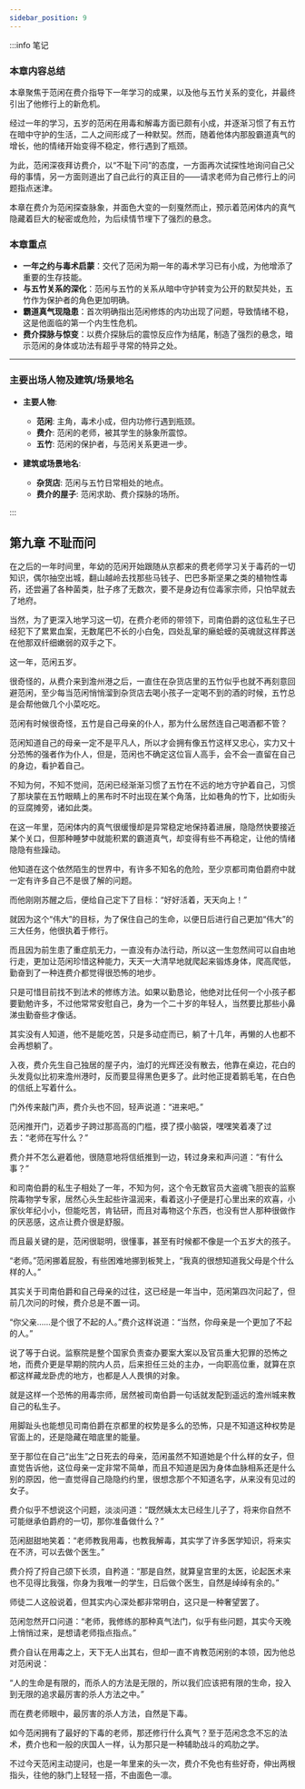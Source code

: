 ```yaml
---
sidebar_position: 9
---
```


:::info 笔记

### 本章内容总结

本章聚焦于范闲在费介指导下一年学习的成果，以及他与五竹关系的变化，并最终引出了他修行上的新危机。

经过一年的学习，五岁的范闲在用毒和解毒方面已颇有小成，并逐渐习惯了有五竹在暗中守护的生活，二人之间形成了一种默契。然而，随着他体内那股霸道真气的增长，他的情绪开始变得不稳定，修行遇到了瓶颈。

为此，范闲深夜拜访费介，以“不耻下问”的态度，一方面再次试探性地询问自己父母的事情，另一方面则道出了自己此行的真正目的——请求老师为自己修行上的问题指点迷津。

本章在费介为范闲探查脉象，并面色大变的一刻戛然而止，预示着范闲体内的真气隐藏着巨大的秘密或危险，为后续情节埋下了强烈的悬念。

### 本章重点

*   **一年之约与毒术启蒙**：交代了范闲为期一年的毒术学习已有小成，为他增添了重要的生存技能。
*   **与五竹关系的深化**：范闲与五竹的关系从暗中守护转变为公开的默契共处，五竹作为保护者的角色更加明确。
*   **霸道真气现隐患**：首次明确指出范闲修炼的内功出现了问题，导致情绪不稳，这是他面临的第一个内生性危机。
*   **费介探脉与惊变**：以费介探脉后的震惊反应作为结尾，制造了强烈的悬念，暗示范闲的身体或功法有超乎寻常的特异之处。

---

### **主要出场人物及建筑/场景地名**

*   **主要人物**:
    *   **范闲**: 主角，毒术小成，但内功修行遇到瓶颈。
    *   **费介**: 范闲的老师，被其学生的脉象所震惊。
    *   **五竹**: 范闲的保护者，与范闲关系更进一步。

*   **建筑或场景地名**:
    *   **杂货店**: 范闲与五竹日常相处的地点。
    *   **费介的屋子**: 范闲求助、费介探脉的场所。

:::

## 第九章 **不耻而问**

在之后的一年时间里，年幼的范闲开始跟随从京都来的费老师学习关于毒药的一切知识，偶尔抽空出城，翻山越岭去找那些马钱子、巴巴多斯坚果之类的植物性毒药，还尝遍了各种菌类，肚子疼了无数次，要不是身边有位毒家宗师，只怕早就去了地府。

当然，为了更深入地学习这一切，在费介老师的带领下，司南伯爵的这位私生子已经犯下了累累血案，无数尾巴不长的小白兔，四处乱窜的癞蛤蟆的英魂就这样葬送在他那双纤细嫩弱的双手之下。

这一年，范闲五岁。

很奇怪的，从费介来到澹州港之后，一直住在杂货店里的五竹似乎也就不再刻意回避范闲，至少每当范闲悄悄溜到杂货店去喝小孩子一定喝不到的酒的时候，五竹总是会帮他做几个小菜吃吃。

范闲有时候很奇怪，五竹是自己母亲的仆人，那为什么居然连自己喝酒都不管？

范闲知道自己的母亲一定不是平凡人，所以才会拥有像五竹这样又忠心，实力又十分恐怖的强者作为仆人，但是，范闲也不确定这位盲人高手，会不会一直留在自己的身边，看护着自己。

不知为何，不知不觉间，范闲已经渐渐习惯了五竹在不远的地方守护着自己，习惯了那块蒙在五竹眼睛上的黑布时不时出现在某个角落，比如巷角的竹下，比如街头的豆腐摊旁，诸如此类。

在这一年里，范闲体内的真气很缓慢却是异常稳定地保持着进展，隐隐然快要接近某个关口，但那种睡梦中就能积累的霸道真气，却变得有些不再稳定，让他的情绪隐隐有些躁动。

他知道在这个依然陌生的世界中，有许多不知名的危险，至少京都司南伯爵府中就一定有许多自己不是很了解的问题。

而他刚刚苏醒之后，便给自己定下了目标：“好好活着，天天向上！”

就因为这个“伟大”的目标，为了保住自己的生命，以便日后进行自己更加“伟大”的三大任务，他很执着于修行。

而且因为前生患了重症肌无力，一直没有办法行动，所以这一生忽然间可以自由地行走，更加让范闲珍惜这种能力，天天一大清早地就爬起来锻炼身体，爬高爬低，勤奋到了一种连费介都觉得很恐怖的地步。

只是可惜目前找不到法术的修练方法。如果以勤恳论，他绝对比任何一个小孩子都要勤勉许多，不过他常常安慰自己，身为一个二十岁的年轻人，当然要比那些小鼻涕虫勤奋些才像话。

其实没有人知道，他不是能吃苦，只是多动症而已，躺了十几年，再懒的人也都不会再想躺了。

入夜，费介先生自己独居的屋子内，油灯的光辉还没有散去，他靠在桌边，花白的头发竟似比初来澹州港时，反而要显得黑色更多了。此时他正提着鹅毛笔，在白色的信纸上写着什么。

门外传来敲门声，费介头也不回，轻声说道：“进来吧。”

范闲推开门，迈着步子跨过那高高的门槛，摸了摸小脑袋，嘿嘿笑着凑了过去：“老师在写什么？”

费介并不怎么避着他，很随意地将信纸推到一边，转过身来和声问道：“有什么事？”

和司南伯爵的私生子相处了一年，不知为何，这个令无数官员大盗魂飞胆丧的监察院毒物学专家，居然心头生起些许温润来，看着这小子便是打心里出来的欢喜，小家伙年纪小小，但能吃苦，肯钻研，而且对毒物这个东西，也没有世人那种很做作的厌恶感，这点让费介很是舒服。

而且最关键的是，范闲很聪明，很懂事，甚至有时候都不像是一个五岁大的孩子。

“老师。”范闲挪着屁股，有些困难地挪到板凳上，“我真的很想知道我父母是个什么样的人。”

其实关于司南伯爵和自己母亲的过往，这已经是一年当中，范闲第四次问起了，但前几次问的时候，费介总是不置一词。

“你父亲……是个很了不起的人。”费介这样说道：“当然，你母亲是一个更加了不起的人。”

说了等于白说。监察院是整个国家负责查办要案大案以及官员重大犯罪的恐怖之地，而费介更是早期的院内人员，后来担任三处的主办，一向职高位重，就算在京都这样藏龙卧虎的地方，也都是人人畏惧的对象。

就是这样一个恐怖的用毒宗师，居然被司南伯爵一句话就发配到遥远的澹州城来教自己的私生子。

用脚趾头也能想见司南伯爵在京都里的权势是多么的恐怖，只是不知道这种权势是官面上的，还是隐藏在暗底里的能量。

至于那位在自己“出生”之日死去的母亲，范闲虽然不知道她是个什么样的女子，但直觉告诉他，这位母亲一定非常不简单，而且不知道是因为身体血脉相系还是什么别的原因，他一直觉得自己隐隐约约里，很想念那个不知道名字，从来没有见过的女子。

费介似乎不想说这个问题，淡淡问道：“既然姨太太已经生儿子了，将来你自然不可能继承伯爵府的一切，那你准备做什么？”

范闲甜甜地笑着：“老师教我用毒，也教我解毒，其实学了许多医学知识，将来实在不济，可以去做个医生。”

费介捋了捋自己颌下长须，自矜道：“那是自然，就算皇宫里的太医，论起医术来也不见得比我强，你身为我唯一的学生，日后做个医生，自然是绰绰有余的。”

师徒二人这般说着，但其实内心深处都非常明白，这只是一种奢望罢了。

范闲忽然开口问道：“老师，我修练的那种真气法门，似乎有些问题，其实今天晚上悄悄过来，是想请老师指点指点。”

费介自认在用毒之上，天下无人出其右，但却一直不肯教范闲别的本领，因为他总对范闲说：

“人的生命是有限的，而杀人的方法是无限的，所以我们应该把有限的生命，投入到无限的追求最厉害的杀人方法之中。”

而在费老师眼中，最厉害的杀人方法，自然是下毒。

如今范闲拥有了最好的下毒的老师，那还修行什么真气？至于范闲念念不忘的法术，费介也和一般的庆国人一样，认为那只是一种辅助战斗的鸡肋之学。

不过今天范闲主动提问，也是一年里来的头一次，费介不免也有些好奇，伸出两根指头，往他的脉门上轻轻一搭，不由面色一凛。

